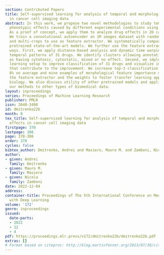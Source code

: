 ```yaml
---
section: Contributed Papers
title: Self-supervised learning for analysis of temporal and morphological drug effects
  in cancer cell imaging data
abstract: In this work, we propose two novel methodologies to study temporal and morphological
  phenotypic effects caused by different experimental conditions using imaging data.
  As a proof of concept, we apply them to analyze drug effects in 2D cancer cell cultures.
  We train a convolutional autoencoder on 1M images dataset with random augmentations
  and multi-crops to use as feature extractor. We systematically compare it to the
  pretrained state-of-the-art models. We further use the feature extractor in two
  ways. First, we apply distance-based analysis and dynamic time warping to cluster
  temporal patterns of 31 drugs. We identify clusters allowing annotation of drugs
  as having cytotoxic, cytostatic, mixed or no effect. Second, we implement an adversarial/regularized
  learning setup to improve classification of 31 drugs and visualize image regions
  that contribute to the improvement. We increase top-3 classification accuracy by
  8% on average and mine examples of morphological feature importance maps. We provide
  the feature extractor and the weights to foster transfer learning applications in
  biology. We also discuss utility of other pretrained models and applicability of
  our methods to other types of biomedical data.
layout: inproceedings
series: Proceedings of Machine Learning Research
publisher: PMLR
issn: 2640-3498
id: dmitrenko22b
month: 0
tex_title: Self-supervised learning for analysis of temporal and morphological drug
  effects in cancer cell imaging data
firstpage: 370
lastpage: 386
page: 370-386
order: 370
cycles: false
bibtex_author: Dmitrenko, Andrei and Masiero, Mauro M. and Zamboni, Nicola
author:
- given: Andrei
  family: Dmitrenko
- given: Mauro M.
  family: Masiero
- given: Nicola
  family: Zamboni
date: 2022-12-04
address:
container-title: Proceedings of The 5th International Conference on Medical Imaging
  with Deep Learning
volume: '172'
genre: inproceedings
issued:
  date-parts:
  - 2022
  - 12
  - 4
pdf: https://proceedings.mlr.press/v172/dmitrenko22b/dmitrenko22b.pdf
extras: []
# Format based on citeproc: http://blog.martinfenner.org/2013/07/30/citeproc-yaml-for-bibliographies/
---
```


